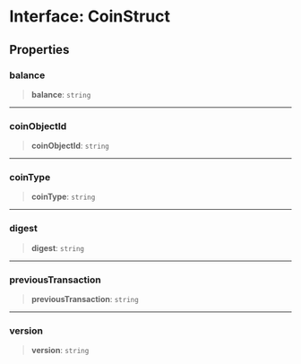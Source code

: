 # Interface: CoinStruct

## Properties

### balance

> **balance**: `string`

***

### coinObjectId

> **coinObjectId**: `string`

***

### coinType

> **coinType**: `string`

***

### digest

> **digest**: `string`

***

### previousTransaction

> **previousTransaction**: `string`

***

### version

> **version**: `string`

